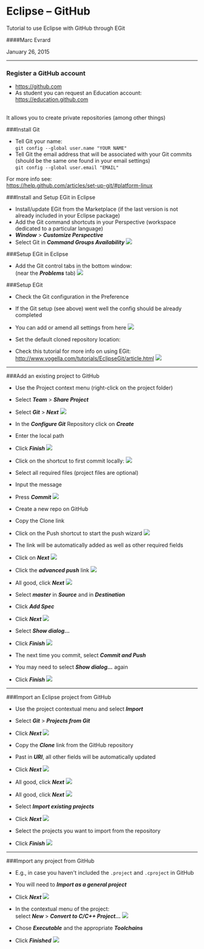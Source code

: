 # Eclipse – GitHub

Tutorial to use Eclipse with GitHub through EGit

####Marc Evrard

January 26, 2015

---

### Register a GitHub account
* <https://github.com>
* As student you can request an Education account: <br> <https://education.github.com>
<br>
It allows you to create private repositories (among other things)

###Install Git
* Tell Git your name:<br>
`git config --global user.name "YOUR NAME"`
* Tell Git the email address that will be associated with your Git commits (should be the same one found in your email settings)<br>
`git config --global user.email "EMAIL"`

For more info see:<br>
<https://help.github.com/articles/set-up-git/#platform-linux>

###Install and Setup EGit in Eclipse
* Install/update EGit from the Marketplace (if the last version is not already included in your Eclipse package)
* Add the Git command shortcuts in your Perspective (workspace dedicated to a particular language)
* ___Window___ > ___Customize Perspective___
* Select Git in ___Command Groups Availability___
![](/Docs/Images/part1-02.png?raw=true)

###Setup EGit in Eclipse
* Add the Git control tabs in the bottom window:<br>
(near the ___Problems___ tab)
![](/Docs/Images/part2-01.png?raw=true)

###Setup EGit
* Check the Git configuration in the Preference
* If the Git setup (see above) went well the config should be already completed
* You can add or amend all settings from here
![](/Docs/Images/part1-01.png?raw=true)

* Set the default cloned repository location:
* Check this tutorial for more info on using EGit:<br>
<http://www.vogella.com/tutorials/EclipseGit/article.html>
![](/Docs/Images/part1-03.png?raw=true)

---

###Add an existing project to GitHub
* Use the Project context menu (right-click on the project folder)
* Select ___Team___ > ___Share Project___
* Select ___Git___ > ___Next___
![](/Docs/Images/part2-03.png?raw=true)

* In the ___Configure Git___ Repository click on ___Create___
* Enter the local path
* Click ___Finish___
![](/Docs/Images/part2-04.png?raw=true)

* Click on the shortcut to first commit locally:
![](/Docs/Images/part2-12.png?raw=true)
* Select all required files (project files are optional)
* Input the message
* Press ___Commit___
![](/Docs/Images/part2-05.png?raw=true)

* Create a new repo on GitHub
* Copy the Clone link
* Click on the Push shortcut to start the push wizard
![](/Docs/Images/part2-13.png?raw=true)
* The link will be automatically added as well as other required fields
* Click on ___Next___
![](/Docs/Images/part2-06.png?raw=true)

* Click the ___advanced push___ link
![](/Docs/Images/part2-07.png?raw=true)

* All good, click ___Next___
![](/Docs/Images/part2-08.png?raw=true)

* Select ___master___ in ___Source___ and in ___Destination___
* Click ___Add Spec___
* Click ___Next___
![](/Docs/Images/part2-09.png?raw=true)

* Select ___Show dialog...___
* Click ___Finish___
![](/Docs/Images/part2-10.png?raw=true)

* The next time you commit, select ___Commit and Push___
* You may need to select ___Show dialog...___ again
* Click ___Finish___
![](/Docs/Images/part2-11.png?raw=true)

---

###Import an Eclipse project from GitHub
* Use the project contextual menu and select ___Import___
* Select ___Git___ > ___Projects from Git___
* Click ___Next___
![](/Docs/Images/part3-02.png?raw=true)

* Copy the ___Clone___ link from the GitHub repository
* Past in ___URI___, all other fields will be automatically updated
* Click ___Next___
![](/Docs/Images/part3-01.png?raw=true)

* All good, click ___Next___
![](/Docs/Images/part3-03.png?raw=true)

* All good, click ___Next___
![](/Docs/Images/part3-04.png?raw=true)

* Select ___Import existing projects___
* Click ___Next___
![](/Docs/Images/part3-05.png?raw=true)

* Select the projects you want to import from the repository
* Click ___Finish___
![](/Docs/Images/part3-06.png?raw=true)

---

###Import any project from GitHub
* E.g., in case you haven't included the `.project` and `.cproject` in GitHub
* You will need to ___Import as a general project___
* Click ___Next___
![](/Docs/Images/part3-05.png?raw=true)

* In the contextual menu of the project:<br>
select ___New___ > ___Convert to C/C++ Project...___
![](/Docs/Images/part4-02.png?raw=true)

* Chose ___Executable___ and the appropriate ___Toolchains___
* Click ___Finished___
![](/Docs/Images/part4-01.png?raw=true)
